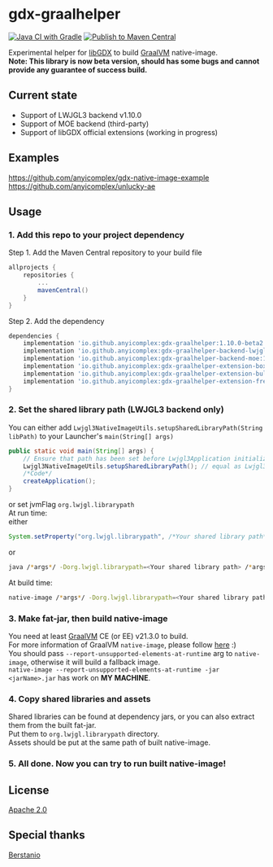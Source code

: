 # gdx-graalhelper
[![Java CI with Gradle](https://github.com/anyicomplex/gdx-graalhelper/actions/workflows/gradle.yml/badge.svg)](https://github.com/anyicomplex/gdx-graalhelper/actions/workflows/gradle.yml)
[![Publish to Maven Central](https://github.com/anyicomplex/gdx-graalhelper/actions/workflows/gradle-publish.yml/badge.svg)](https://github.com/anyicomplex/gdx-graalhelper/actions/workflows/gradle-publish.yml)

Experimental helper for [libGDX](https://libgdx.com/) to build [GraalVM](https://www.graalvm.org/) native-image.  
**Note: This library is now beta version, should has some bugs and cannot provide any guarantee of success build.**

## Current state
- Support of LWJGL3 backend v1.10.0
- Support of MOE backend (third-party)
- Support of libGDX official extensions (working in progress)

## Examples
https://github.com/anyicomplex/gdx-native-image-example  
https://github.com/anyicomplex/unlucky-ae

## Usage
### 1. Add this repo to your project dependency
Step 1. Add the Maven Central repository to your build file
```groovy
allprojects {
	repositories {
		...
		mavenCentral()
	}
}
```

Step 2. Add the dependency
```groovy
dependencies {
	implementation 'io.github.anyicomplex:gdx-graalhelper:1.10.0-beta2'
	implementation 'io.github.anyicomplex:gdx-graalhelper-backend-lwjgl3:1.10.0-beta2'     // LWJGL3
	implementation 'io.github.anyicomplex:gdx-graalhelper-backend-moe:1.10.0-beta2'        // MOE
	implementation 'io.github.anyicomplex:gdx-graalhelper-extension-box2d:1.10.0-beta2'    // Box2D
	implementation 'io.github.anyicomplex:gdx-graalhelper-extension-bullet:1.10.0-beta2'   // Bullet
	implementation 'io.github.anyicomplex:gdx-graalhelper-extension-freetype:1.10.0-beta2' // FreeType
}
```
### 2. Set the shared library path (LWJGL3 backend only)
You can either add `Lwjgl3NativeImageUtils.setupSharedLibraryPath(String libPath)` to your Launcher's `main(String[] args)`
```java
public static void main(String[] args) {
    // Ensure that path has been set before Lwjgl3Application initialization
    Lwjgl3NativeImageUtils.setupSharedLibraryPath(); // equal as Lwjgl3NativeImageUtils.setSharedLibraryPath(".");
    /*Code*/
    createApplication();
}
```
or set jvmFlag `org.lwjgl.librarypath`  
At run time:  
either
```java
System.setProperty("org.lwjgl.librarypath", /*Your shared library path*/); // equals as Lwjgl3NativeImageUtils.setSharedLibraryPath(String libPath);
```
or
```sh
java /*args*/ -Dorg.lwjgl.librarypath=<Your shared library path> /*args*/
```
At build time:
```sh
native-image /*args*/ -Dorg.lwjgl.librarypath=<Your shared library path> /*args*/
```
### 3. Make fat-jar, then build native-image
You need at least [GraalVM](https://www.graalvm.org/) CE (or EE) v21.3.0 to build.  
For more information of GraalVM `native-image`, please follow [here](https://www.graalvm.org/reference-manual/native-image/) :)  
You should pass `--report-unsupported-elements-at-runtime` arg to `native-image`, otherwise it will build a fallback image.  
`native-image --report-unsupported-elements-at-runtime -jar <jarName>.jar` has work on **MY MACHINE**.
### 4. Copy shared libraries and assets
Shared libraries can be found at dependency jars, or you can also extract them from the built fat-jar.  
Put them to `org.lwjgl.librarypath` directory.  
Assets should be put at the same path of built native-image.
### 5. All done. Now you can try to run built native-image!

## License
[Apache 2.0](https://github.com/anyicomplex/gdx-graalhelper/blob/master/LICENSE)

## Special thanks
[Berstanio](https://github.com/Berstanio)
